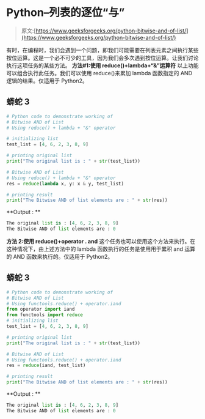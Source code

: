 # Python–列表的逐位“与”

> 原文:[https://www.geeksforgeeks.org/python-bitwise-and-of-list/](https://www.geeksforgeeks.org/python-bitwise-and-of-list/)

有时，在编程时，我们会遇到一个问题，即我们可能需要在列表元素之间执行某些按位运算。这是一个必不可少的工具，因为我们会多次遇到按位运算。让我们讨论执行这项任务的某些方法。
**方法#1:使用 reduce()+lambda+“&”运算符**
以上功能可以组合执行此任务。我们可以使用 reduce()来累加 lambda 函数指定的 AND 逻辑的结果。仅适用于 Python2。

## 蟒蛇 3

```py
# Python code to demonstrate working of
# Bitwise AND of List
# Using reduce() + lambda + "&" operator

# initializing list
test_list = [4, 6, 2, 3, 8, 9]

# printing original list
print("The original list is : " + str(test_list))

# Bitwise AND of List
# Using reduce() + lambda + "&" operator
res = reduce(lambda x, y: x & y, test_list)

# printing result
print("The Bitwise AND of list elements are : " + str(res))
```

**Output : **

```py
The original list is : [4, 6, 2, 3, 8, 9]
The Bitwise AND of list elements are : 0

```

**方法 2:使用 reduce()+operator . and**
这个任务也可以使用这个方法来执行。在这种情况下，由上述方法中的 lambda 函数执行的任务是使用用于累积 and 运算的 AND 函数来执行的。仅适用于 Python2。

## 蟒蛇 3

```py
# Python code to demonstrate working of
# Bitwise AND of List
# Using functools.reduce() + operator.iand
from operator import iand
from functools import reduce
# initializing list
test_list = [4, 6, 2, 3, 8, 9]

# printing original list
print("The original list is : " + str(test_list))

# Bitwise AND of List
# Using functools.reduce() + operator.iand
res = reduce(iand, test_list)

# printing result
print("The Bitwise AND of list elements are : " + str(res))
```

**Output : **

```py
The original list is : [4, 6, 2, 3, 8, 9]
The Bitwise AND of list elements are : 0

```
